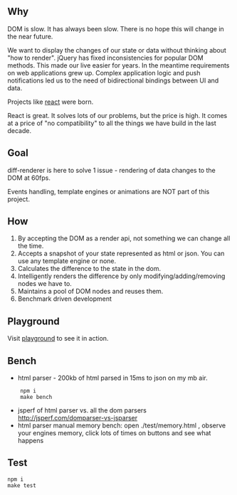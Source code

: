 ## Why

DOM is slow. It has always been slow. There is no hope this will change in the near future.

We want to display the changes of our state or data without thinking about "how to render".
jQuery has fixed inconsistencies for popular DOM methods. This made our live easier for years. In the meantime requirements on web applications grew up. Complex application logic and push notifications led us to the need of bidirectional bindings between UI and data.

Projects like [react](https://github.com/facebook/react/) were born.

React is great. It solves lots of our problems, but the price is high. It comes at a price of "no compatibility" to all the things we have build in the last decade.

## Goal

diff-renderer is here to solve 1 issue - rendering of data changes to the DOM at 60fps.

Events handling, template engines or animations are NOT part of this project.

## How

1. By accepting the DOM as a render api, not something we can change all the time.
1. Accepts a snapshot of your state represented as html or json. You can use any template engine or none.
1. Calculates the difference to the state in the dom.
1. Intelligently renders the difference by only modifying/adding/removing nodes we have to.
1. Maintains a pool of DOM nodes and reuses them.
1. Benchmark driven development

## Playground

Visit [playground](//kof.github.com/diff-renderer/demo/playground.html) to see it in action.

## Bench

- html parser - 200kb of html parsed in 15ms to json on my mb air.
```
    npm i
    make bench
```
- jsperf of html parser vs. all the dom parsers http://jsperf.com/domparser-vs-jsparser
- html parser manual memory bench: open ./test/memory.html , observe your engines memory, click lots of times on buttons and see what happens

## Test

    npm i
    make test


